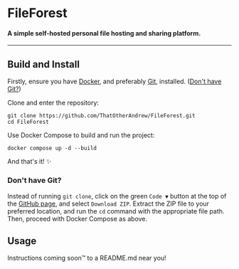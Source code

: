 # FileForest
#### A simple self-hosted personal file hosting and sharing platform.

---

## Build and Install
Firstly, ensure you have [Docker](https://docs.docker.com/engine/install/), and preferably [Git](https://github.com/git-guides/install-git), installed. ([Don't have Git?](#dont-have-git))

Clone and enter the repository:
```shell
git clone https://github.com/ThatOtherAndrew/FileForest.git
cd FileForest
```
Use Docker Compose to build and run the project:
```shell
docker compose up -d --build
```
And that's it! ✨

### Don't have Git?
Instead of running `git clone`, click on the green `Code ▼` button at the top of the [GitHub page](https://github.com/ThatOtherAndrew/FileForest), and select `Download ZIP`. Extract the ZIP file to your preferred location, and run the `cd` command with the appropriate file path. Then, proceed with Docker Compose as above.

## Usage
Instructions coming soon™️ to a README.md near you!
